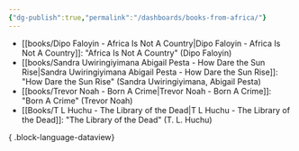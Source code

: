 ```yaml
---
{"dg-publish":true,"permalink":"/dashboards/books-from-africa/"}
---
```



- [[books/Dipo Faloyin - Africa Is Not A Country\|Dipo Faloyin - Africa Is Not A Country]]: "Africa Is Not A Country" (Dipo Faloyin)
- [[books/Sandra Uwiringiyimana Abigail Pesta - How Dare the Sun Rise\|Sandra Uwiringiyimana Abigail Pesta - How Dare the Sun Rise]]: "How Dare the Sun Rise" (Sandra Uwiringiyimana, Abigail Pesta)
- [[books/Trevor Noah - Born A Crime\|Trevor Noah - Born A Crime]]: "Born A Crime" (Trevor Noah)
- [[Books/T L Huchu - The Library of the Dead\|T L Huchu - The Library of the Dead]]: "The Library of the Dead" (T. L. Huchu)

{ .block-language-dataview}